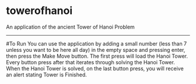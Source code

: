 # towerofhanoi

An application of the ancient Tower of Hanoi Problem 
***
#To Run
You can use the application by adding a small number (less than 7 unless you want to be here all day) in the empty space and pressing enter, then press the Make Move button. The first press will load the Hanoi Tower. Every button press after that iterates through solving the Hanoi Tower. When the Hanoi Tower is solved, on the last button press, you will receive an alert stating Tower is Finished.
